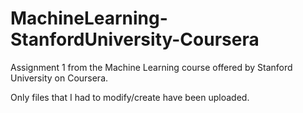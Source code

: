 # MachineLearning-StanfordUniversity-Coursera
Assignment 1 from the Machine Learning course offered by Stanford University on Coursera.

Only files that I had to modify/create have been uploaded.
